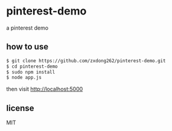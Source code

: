# pinterest-demo

a pinterest demo


## how to use

```bash
$ git clone https://github.com/zxdong262/pinterest-demo.git
$ cd pinterest-demo
$ sudo npm install
$ node app.js
```

then visit [http://localhost:5000](http://localhost:5000)

## license

MIT
